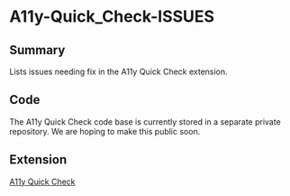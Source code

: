 # A11y-Quick_Check-ISSUES
## Summary
Lists issues needing fix in the A11y Quick Check extension.
## Code
The A11y Quick Check code base is currently stored in a separate private repository. We are hoping to make this public soon.
## Extension
[A11y Quick Check](https://chromewebstore.google.com/detail/a11y-quick-check/jlamgighkcjniljcdfpnhiemcakibepi)
